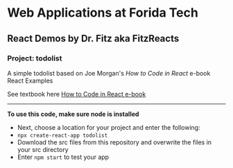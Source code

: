 # Web Applications at Forida Tech
## React Demos by Dr. Fitz aka FitzReacts
### Project: todolist
A simple todolist based on Joe Morgan's *How to Code in React* e-book React Examples

See textbook here [How to Code in React e-book](https://assets.digitalocean.com/books/how-to-code-in-reactjs.pdf)
<hr>

**To use this code, make sure node is installed**

* Next, choose a location for your project and enter the following:
* `npx create-react-app todolist`
* Download the src files from this repository and overwrite the files in your src directory
* Enter `npm start` to test your app


